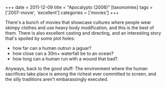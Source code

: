 +++
date = 2011-12-09
title = "Apocalypto (2006)"
[taxonomies]
tags = ['2007-movie', 'excellent']
categories = ['movies']
+++

There's a bunch of movies that showcase cultures where people
wear skimpy clothes and use heavy body modification, and this
is the best of them. There is also excellent casting and directing, and
an interesting story that's spoiled by some plot holes:

-   how far can a human outrun a jaguar?
-   how close can a 30m+ waterfall be to an ocean?
-   how long can a human run with a wound that bad?.

Anyways, back to the good stuff: The environment where the human
sacrifices take place is among the richest ever committed to screen, and
the silly traditions aren't embarassingly executed.
